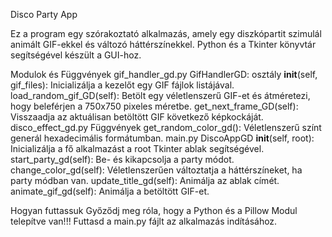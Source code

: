 Disco Party App

Ez a program egy szórakoztató alkalmazás, amely egy diszkópartit szimulál animált GIF-ekkel és változó háttérszínekkel.
Python és a Tkinter könyvtár segítségével készült a GUI-hoz.

Modulok és Függvények
gif_handler_gd.py
    GifHandlerGD: osztály
        __init__(self, gif_files): Inicializálja a kezelőt egy GIF fájlok listájával.
        load_random_gif_GD(self): Betölt egy véletlenszerű GIF-et és átméretezi, hogy beleférjen a 750x750 pixeles méretbe.
        get_next_frame_GD(self): Visszaadja az aktuálisan betöltött GIF következő képkockáját.
disco_effect_gd.py
    Függvények
        get_random_color_gd(): Véletlenszerű színt generál hexadecimális formátumban.
main.py
    DiscoAppGD
    __init__(self, root): Inicializálja a fő alkalmazást a root Tkinter ablak segítségével.
    start_party_gd(self): Be- és kikapcsolja a party módot.
    change_color_gd(self): Véletlenszerűen változtatja a háttérszíneket, ha party módban van.
    update_title_gd(self): Animálja az ablak címét.
    animate_gif_gd(self): Animálja a betöltött GIF-et.

Hogyan futtassuk
Győződj meg róla, hogy a Python és a Pillow Modul telepítve van!!!
Futtasd a main.py fájlt az alkalmazás indításához.